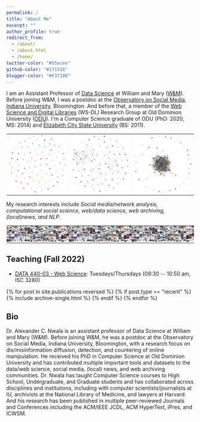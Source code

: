```yaml
---
permalink: /
title: "About Me"
excerpt: ""
author_profile: true
redirect_from: 
  - /about/
  - /about.html
  - /home/
twitter-color: "#55acee"
github-color: "#171516"
blogger-color: "#F37100"
---
```

I am an Assistant Professor of [Data Science](https://www.wm.edu/as/data-science/index.php) at William and Mary ([W&M](https://www.wm.edu/)). Before joining W&M, I was a postdoc at the [Observatory on Social Media](https://osome.iu.edu/), [Indiana University](https://www.indiana.edu/), Bloomington. And before that, a member of the [Web Science and Digital Libraries](https://oduwsdl.github.io/) (WS-DL) Research Group at Old Dominion University ([ODU](https://odu.edu/)). I'm a Computer Science graduate of ODU (PhD: 2020, MS: 2014) and [Elizabeth City State University](https://www.ecsu.edu/) (BS: 2011). 

  
<table align="center" style="border: 1px solid white; border-collapse: collapse;">
  <tr>
    <td style="border: 0px solid white; border-collapse: collapse;">
      <a href="/research/" title="Click me :)">
        <img src="/images/research/sample_graph_1.png" alt="Slow news cycle story graph" class="img">
      </a>
    </td>
    <td style="border: 0px solid white; border-collapse: collapse;">
      <a href="/research/" title="Click me :)">
        <img src="/images/research/sample_graph_2.png" alt="Split attention story graph" class="img">
      </a>
    </td>
    <td style="border: 0px solid white; border-collapse: collapse;">
      <a href="/research/" title="Click me :)">
        <img src="/images/research/sample_graph_3.png" alt="Mueller report story graph" class="img">
      </a>
    </td>
  </tr>
</table>

My research interests include *Social media/network analysis, computational social science, web/data science, web archiving, (local)news, and NLP.*

<table align="center" style="border: 1px solid white; border-collapse: collapse;">
  <tr>
    <td style="padding: 0.0em; border: 0px solid white;">
      <a href="/research/" target="_blank" title="Click me! Local news collage">
        <img src="/images/research/LMG0.png" alt="Local news collage" class="img">
      </a>
    </td>
    <td style="padding: 0.0em; border: 0px solid white;">
      <a href="/research/" target="_blank" title="Click me! Local news collage">
        <img src="/images/research/LMG1.png" alt="Local news collage" class="img">
      </a>
    </td>
    <td style="padding: 0.0em; border: 0px solid white;">
      <a href="/research/" target="_blank" title="Click me! Local news collage">
        <img src="/images/research/LMG2.png" alt="Local news collage" class="img">
      </a>
    </td>
    <td style="padding: 0.0em; border: 0px solid white;">
      <a href="/research/" target="_blank" title="Click me! Local news collage">
        <img src="/images/research/LMG3.png" alt="Local news collage" class="img">
      </a>
    </td>
    <td style="padding: 0.0em; border: 0px solid white;">
      <a href="/research/" target="_blank" title="Click me! Local news collage">
        <img src="/images/research/LMG0.png" alt="Local news collage" class="img">
      </a>
    </td>
    <td style="padding: 0.0em; border: 0px solid white;">
      <a href="/research/" target="_blank" title="Click me! Local news collage">
        <img src="/images/research/LMG1.png" alt="Local news collage" class="img">
      </a>
    </td>
    <td style="padding: 0.0em; border: 0px solid white;">
      <a href="/research/" target="_blank" title="Click me! Local news collage">
        <img src="/images/research/LMG2.png" alt="Local news collage" class="img">
      </a>
    </td>
    <td style="padding: 0.0em; border: 0px solid white;">
      <a href="/research/" target="_blank" title="Click me! Local news collage">
        <img src="/images/research/LMG3.png" alt="Local news collage" class="img">
      </a>
    </td>
    <td style="padding: 0.0em; border: 0px solid white;">
      <a href="/research/" target="_blank" title="Click me! Local news collage">
        <img src="/images/research/LMG0.png" alt="Local news collage" class="img">
      </a>
    </td>
    <td style="padding: 0.0em; border: 0px solid white;">
      <a href="/research/" target="_blank" title="Click me! Local news collage">
        <img src="/images/research/LMG1.png" alt="Local news collage" class="img">
      </a>
    </td>
    <td style="padding: 0.0em; border: 0px solid white;">
      <a href="/research/" target="_blank" title="Click me! Local news collage">
        <img src="/images/research/LMG2.png" alt="Local news collage" class="img">
      </a>
    </td>
    <td style="padding: 0.0em; border: 0px solid white;">
      <a href="/research/" target="_blank" title="Click me! Local news collage">
        <img src="/images/research/LMG3.png" alt="Local news collage" class="img">
      </a>
    </td>

  </tr>
</table>

## Teaching (Fall 2022)

* [DATA 440-03 - Web Science](/teaching/2022-fall-data-440-03): Tuesdays/Thursdays (09:30 -- 10:50 am,  ISC 3280)

<!--{: style="text-align: center;"}-->
{% for post in site.publications reversed %}
  {% if post.type == "recent" %}
    {% include archive-single.html %}
  {% endif %}
{% endfor %}


## Bio

Dr. Alexander C. Nwala is an assistant professor of Data Science at William and Mary (W&M). Before joining W&M, he was a postdoc at the Observatory on Social Media, Indiana University, Bloomington, with a research focus on dis/misinformation diffusion, detection, and countering of online manipulation. He received his PhD in Computer Science at Old Dominion University and has contributed multiple important tools and datasets to the data/web science, social media, (local) news, and web archiving communities. Dr. Nwala has taught Computer Science courses to High School, Undergraduate, and Graduate students and has collaborated across disciplines and institutions, including with computer scientists/journalists at IU, archivists at the National Library of Medicine, and lawyers at Harvard. And his research has been published in multiple peer-reviewed Journals and Conferences including the ACM/IEEE JCDL, ACM HyperText, iPres, and ICWSM.